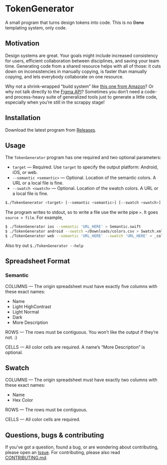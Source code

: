 # TokenGenerator

A small program that turns design tokens into code. This is no ~~Dana~~ templating system, only code.

## Motivation

Design systems are great. Your goals might include increased consistency for users, efficient collaboration between disciplines, and saving your team time. Generating code from a shared resource helps with all of those: it cuts down on inconsistencies in manually copying, is faster than manually copying, and lets everybody collaborate on one resource.

Why not a shrink-wrapped “build system” like [this one from Amazon](https://amzn.github.io/style-dictionary/#/)? Or why not talk directly to the [Figma API](https://www.figma.com/developers/api)? Sometimes you don’t need a code- and process-heavy suite of generalized tools just to generate a little code, especially when you’re still in the scrappy stage!

## Installation

Download the latest program from [Releases](https://github.com/loganmoseley/TokenGenerator/releases).

## Usage

The `TokenGenerator` program has one required and two optional parameters:

- `target` — Required. Use `target` to specify the output platform: Android, iOS, or web.
- `--semantic <semantic>` — Optional. Location of the semantic colors. A URL or a local file is fine.
- `--swatch <swatch>` — Optional. Location of the swatch colors. A URL or a local file is fine.

```sh
$./TokenGenerator <target> [--semantic <semantic>] [--swatch <swatch>]
```

The program writes to stdout, so to write a file use the write pipe `>`. It goes `source > file`. For example,

```sh
$ ./TokenGenerator ios --semantic 'URL_HERE' > Semantic.swift
$ ./TokenGenerator android --swatch ~/Downloads/colors.csv > Swatch.xml
$ ./TokenGenerator web --semantic 'URL_HERE' --swatch 'URL_HERE' > _colors.scss
```

Also try out `$./TokenGenerator --help`

## Spreadsheet Format

### Semantic

COLUMNS — The origin spreadsheet must have exactly five columns with these exact names:

- Name
- Light HighContrast
- Light Normal
- Dark
- More Description

ROWS — The rows must be contiguous. You won’t like the output if they’re not. :)

CELLS — All color cells are required. A name’s “More Description” is optional.

## Swatch

COLUMNS — The origin spreadsheet must have exactly two columns with these exact names:

- Name
- Hex Color

ROWS — The rows must be contiguous.

CELLS — All color cells are required.

## Questions, bugs & contributing

If you’ve got a question, found a bug, or are wondering about contributing, please open an [Issue](https://github.com/loganmoseley/TokenGenerator/issues). For contributing, please also read [CONTRIBUTING.md](CONTRIBUTING.md).


